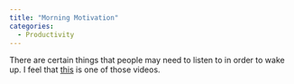 ```yaml
---
title: "Morning Motivation"
categories:
  - Productivity
---
```


There are certain things that people may need to listen to in order to wake up. 
I feel that [this](https://www.youtube.com/watch?v=83Xu7TjJFgE&ab_channel=LandoftheWise) 
is one of those videos.
